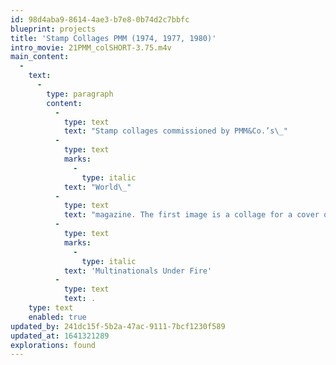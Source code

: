 ```yaml
---
id: 98d4aba9-8614-4ae3-b7e8-0b74d2c7bbfc
blueprint: projects
title: 'Stamp Collages PMM (1974, 1977, 1980)'
intro_movie: 21PMM_colSHORT-3.75.m4v
main_content:
  -
    text:
      -
        type: paragraph
        content:
          -
            type: text
            text: "Stamp collages commissioned by PMM&Co.’s\_"
          -
            type: text
            marks:
              -
                type: italic
            text: "World\_"
          -
            type: text
            text: "magazine. The first image is a collage for a cover of the magazine’s 1980 edition, using a fictitious PMM cancellation stamp. The other images are stamp collages to accompany the summer 1977 issue’s feature article\_"
          -
            type: text
            marks:
              -
                type: italic
            text: 'Multinationals Under Fire'
          -
            type: text
            text: .
    type: text
    enabled: true
updated_by: 241dc15f-5b2a-47ac-9111-7bcf1230f589
updated_at: 1641321289
explorations: found
---
```

